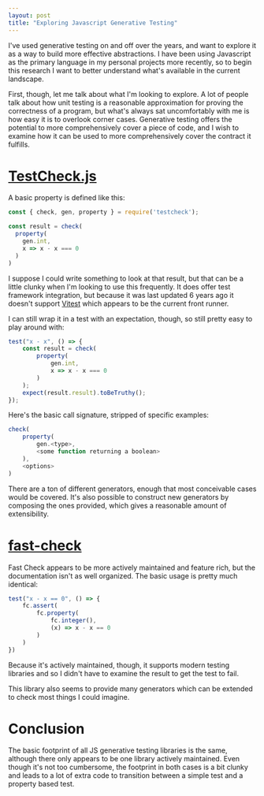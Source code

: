 ```yaml
---
layout: post
title: "Exploring Javascript Generative Testing"
---
```


I've used generative testing on and off over the years, and want to explore it as a way to build more effective abstractions. I have been using Javascript as the primary language in my personal projects more recently, so to begin this research I want to better understand what's available in the current landscape.

First, though, let me talk about what I'm looking to explore. A lot of people talk about how unit testing is a reasonable approximation for proving the correctness of a program, but what's always sat uncomfortably with me is how easy it is to overlook corner cases. Generative testing offers the potential to more comprehensively cover a piece of code, and I wish to examine how it can be used to more comprehensively cover the contract it fulfills.

# [TestCheck.js](https://github.com/leebyron/testcheck-js)

A basic property is defined like this:

```javascript
const { check, gen, property } = require('testcheck');

const result = check(
  property(
    gen.int,
    x => x - x === 0
  )
)
```

I suppose I could write something to look at that result, but that can be a little clunky when I'm looking to use this frequently. It does offer test framework integration, but because it was last updated 6 years ago it doesn't support [Vitest](https://vitest.dev/) which appears to be the current front runner.

I can still wrap it in a test with an expectation, though, so still pretty easy to play around with:

```javascript
test("x - x", () => {
    const result = check(
        property(
            gen.int,
            x => x - x === 0
        )
    );
    expect(result.result).toBeTruthy();
});
```

Here's the basic call signature, stripped of specific examples:

```javascript
check(
    property(
        gen.<type>,
        <some function returning a boolean>
    ),
    <options>
)
```

There are a ton of different generators, enough that most conceivable cases would be covered. It's also possible to construct new generators by composing the ones provided, which gives a reasonable amount of extensibility.

# [fast-check](https://github.com/dubzzz/fast-check)

Fast Check appears to be more actively maintained and feature rich, but the documentation isn't as well organized. The basic usage is pretty much identical:

```javascript
test("x - x == 0", () => {
    fc.assert(
        fc.property(
            fc.integer(),
            (x) => x - x == 0
        )
    )
})
```

Because it's actively maintained, though, it supports modern testing libraries and so I didn't have to examine the result to get the test to fail.

This library also seems to provide many generators which can be extended to check most things I could imagine.

# Conclusion

The basic footprint of all JS generative testing libraries is the same, although there only appears to be one library actively maintained. Even though it's not too cumbersome, the footprint in both cases is a bit clunky and leads to a lot of extra code to transition between a simple test and a property based test.
